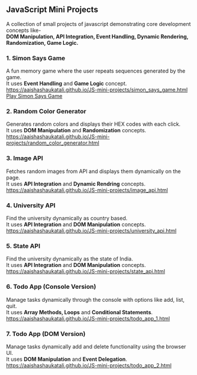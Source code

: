 ## JavaScript Mini Projects
A collection of small projects of javascript demonstrating core development concepts like-<br> **DOM Manipulation, API Integration, Event Handling, Dynamic Rendering, Randomization, Game Logic.**

### 1. Simon Says Game
A fun memory game where the user repeats sequences generated by the game.<br>
It uses **Event Handling** and **Game Logic** concept.<br>
https://aaishashaukatali.github.io/JS-mini-projects/simon_says_game.html
[Play Simon Says Game](https://aaishashaukatali.github.io/JS-mini-projects/simon_says_game.html)

### 2. Random Color Generator
Generates random colors and displays their HEX codes with each click.<br>
It uses **DOM Manipulation** and **Randomization** concepts.<br>
https://aaishashaukatali.github.io/JS-mini-projects/random_color_generator.html

### 3. Image API
Fetches random images from API and displays them dynamically on the page.<br>
It uses **API Integration** and **Dynamic Rendring** concepts.<br>
https://aaishashaukatali.github.io/JS-mini-projects/image_api.html

### 4. University API
Find the university dynamically as country based.<br>
It uses **API Integration** and **DOM Manipulation** concepts.<br>
https://aaishashaukatali.github.io/JS-mini-projects/university_api.html

### 5. State API
Find the university dynamically as the state of India.<br>
It uses **API Integration** and **DOM Manipulation** concepts.<br>
https://aaishashaukatali.github.io/JS-mini-projects/state_api.html

### 6. Todo App (Console Version)
Manage tasks dynamically through the console with options like add, list, quit.<br>
It uses **Array Methods, Loops** and **Conditional Statements**.<br>
https://aaishashaukatali.github.io/JS-mini-projects/todo_app_1.html

### 7. Todo App (DOM Version)
Manage tasks  dynamically add and delete functionality using the browser UI.<br>
It uses **DOM Manipulation** and **Event Delegation**.<br>
https://aaishashaukatali.github.io/JS-mini-projects/todo_app_2.html




